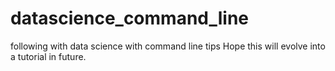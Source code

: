 # datascience_command_line
following with data science with command line tips
Hope this will evolve into a tutorial in future. 